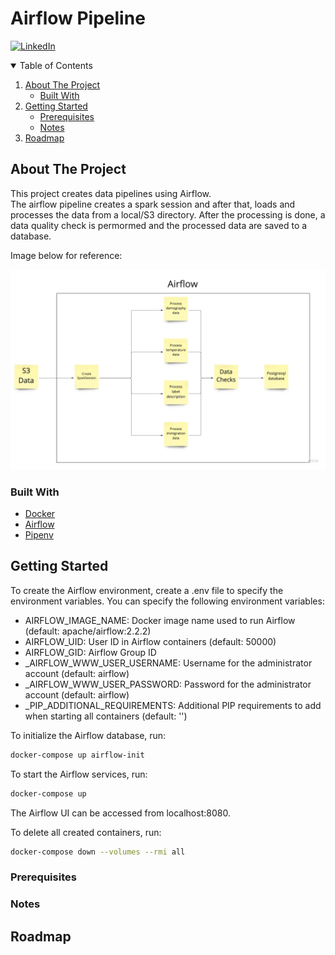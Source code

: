 # Airflow Pipeline

[![LinkedIn][linkedin-shield]][linkedin-url]

<!-- TABLE OF CONTENTS -->
<details open="open">
  <summary>Table of Contents</summary>
  <ol>
    <li>
      <a href="#about-the-project">About The Project</a>
      <ul>
        <li><a href="#built-with">Built With</a></li>
      </ul>
    </li>
    <li>
      <a href="#getting-started">Getting Started</a>
      <ul>
        <li><a href="#prerequisites">Prerequisites</a></li>
        <li><a href="#notes">Notes</a></li>
      </ul>
    </li>
    <li><a href="#roadmap">Roadmap</a></li>
  </ol>
</details>

<!-- ABOUT THE PROJECT -->
## About The Project

This project creates data pipelines using Airflow.  
The airflow pipeline creates a spark session and after that, loads and processes the data from a local/S3 directory. After the processing is done, a data quality check is permormed and the processed data are saved to a database.  

Image below for reference:

![images/arch-ud.jpg](images/arch-ud.jpg)


### Built With

* [Docker](https://www.docker.com/)
* [Airflow](https://airflow.apache.org/)
* [Pipenv](https://pipenv-fork.readthedocs.io/en/latest/)


## Getting Started

To create the Airflow environment, create a .env file to specify the environment variables.
You can specify the following environment variables:

* AIRFLOW_IMAGE_NAME: Docker image name used to run Airflow (default: apache/airflow:2.2.2)
* AIRFLOW_UID: User ID in Airflow containers (default: 50000)
* AIRFLOW_GID: Airflow Group ID
* _AIRFLOW_WWW_USER_USERNAME: Username for the administrator account (default: airflow)
* _AIRFLOW_WWW_USER_PASSWORD: Password for the administrator account (default: airflow)
* _PIP_ADDITIONAL_REQUIREMENTS: Additional PIP requirements to add when starting all containers (default: '')

To initialize the Airflow database, run:

```Bash
docker-compose up airflow-init
```

To start the Airflow services, run:

```Bash
docker-compose up
```

The Airflow UI can be accessed from localhost:8080.

To delete all created containers, run:

```Bash
docker-compose down --volumes --rmi all
```

### Prerequisites


### Notes


## Roadmap


[linkedin-shield]: https://img.shields.io/badge/-LinkedIn-white.svg?
[linkedin-url]: https://linkedin.com/in/stelios-giannikis